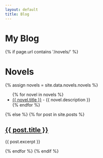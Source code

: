 ```yaml
---
layout: default
title: Blog
---
```


# My Blog

{% if page.url contains '/novels/' %}
  <h1>Novels</h1>

  {% assign novels = site.data.novels.novels %}
  <ul>
    {% for novel in novels %}
      <li><a href="/novels/{{ novel.slug }}/">{{ novel.title }}</a> - {{ novel.description }}</li>
    {% endfor %}
  </ul>
{% else %}
  {% for post in site.posts %}
    <h2><a href="{{ post.url }}">{{ post.title }}</a></h2>
    <p>{{ post.excerpt }}</p>
  {% endfor %}
{% endif %}